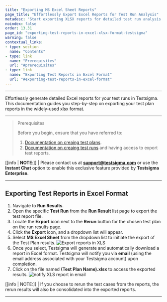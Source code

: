```yaml
---
title: "Exporting MS Excel Sheet Reports"
page_title: "Effortlessly Export Excel Reports for Test Run Analysis"
metadesc: "Start exporting XLSX reports for detailed test run analysis. Follow simple steps in Testsigma to generate Excel reports. Enhance your testing insights now."
noindex: false
order: 13.31
page_id: "exporting-test-reports-in-excel-xlsx-format-testsigma"
warning: false
contextual_links:
- type: section
  name: "Contents"
- type: link
  name: "Prerequisites"
  url: "#prerequisites"
- type: link
  name: "Exporting Test Reports in Excel Format"
  url: "#exporting-test-reports-in-excel-format"
---
```


---

Effortlessly generate detailed Excel reports for your test runs in Testsigma. This documentation guides you step-by-step on exporting your test plan reports in the widely-used xlsx format.

---

> <p id="prerequisites">Prerequisites</p>
>
> Before you begin, ensure that you have referred to:
> 1. [Documentation on creaing test plans](https://testsigma.com/docs/test-management/test-plans/overview/).
> 2. [Documentation on creaing test runs](https://testsigma.com/docs/reports/runs/overview/) and having access to export test reports.

[[info | **NOTE**:]]
| Please contact us at **support@testsigma.com** or use the **Instant Chat** option to enable this exclusive feature provided by **Testsigma Enterprise**.

---

## **Exporting Test Reports in Excel Format**

1. Navigate to **Run Results**.
2. Open the specific **Test Run** from the **Run Result** list page to export the test report file.
3. Locate the **Export** icon next to the **Rerun** button for the chosen test plan on the run results page.
4. Click the **Export** icon, and a dropdown list will appear.
5. Select **MS Excel Sheet** from the dropdown list to initiate the export of the Test Plan results. ![Export reports in XLS](https://s3.amazonaws.com/static-docs.testsigma.com/new_images/projects/applications/exporting_reports_excel.gif)
6. Once you select, Testsigma will generate and automatically download a report in Excel format. Testsigma will notify you via **email** (using the email address associated with your Testsigma account) upon completion. 
7. Click on the file named **(Test Plan Name).xlsx** to access the exported results. ![notify XLS report in email](https://s3.amazonaws.com/static-docs.testsigma.com/new_images/projects/applications/notify_excel_exportrepot.png)

[[info | NOTE:]]
| If you choose to rerun the test cases from the reports, the rerun results will also be consolidated into the exported reports.

---
